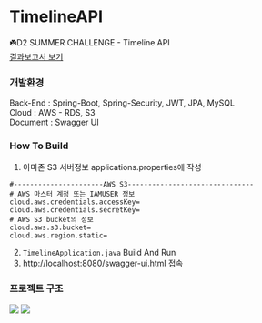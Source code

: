 # TimelineAPI
☘️D2 SUMMER CHALLENGE - Timeline API  
[결과보고서 보기](https://koogk7.github.io/D2-%EB%B3%B4%EA%B3%A0%EC%84%9C/)


### 개발환경

Back-End : Spring-Boot, Spring-Security,  JWT,  JPA, MySQL  
Cloud : AWS - RDS, S3  
Document : Swagger UI

### How To Build
1. 아마존 S3 서버정보 applications.properties에 작성
```properties
#----------------------AWS S3-------------------------------
# AWS 마스터 계정 또는 IAMUSER 정보
cloud.aws.credentials.accessKey=
cloud.aws.credentials.secretKey=
# AWS S3 bucket의 정보
cloud.aws.s3.bucket= 
cloud.aws.region.static= 
```
2. `TimelineApplication.java` Build And Run
3. http://localhost:8080/swagger-ui.html 접속

### 프로젝트 구조
![](https://user-images.githubusercontent.com/48513360/62139632-a8945a00-b324-11e9-994f-41ecc5556a71.png)
![](https://user-images.githubusercontent.com/48513360/62139760-daa5bc00-b324-11e9-8646-e7c13a7611e7.png)
